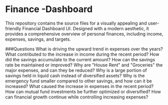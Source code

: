 # Finance -Dashboard
This repository contains the source files for a visually appealing and user-friendly Financial Dashboard UI. Designed with a modern aesthetic, it provides a comprehensive overview of personal finances, including income, expenses, savings, and targets.

###Questions
What is driving the upward trend in expenses over the years?
What contributed to the increase in income during the recent period?
How did the savings accumulate to the current amount?
How can the savings rate be maintained or improved?
Why are "House Rent" and "Groceries" the major expenses, and can they be reduced?
Why is a large portion of savings held in liquid cash instead of diversified assets?
Why is the emergency fund smaller compared to other savings, and how can it be increased?
What caused the increase in expenses in the recent period?
How can mutual fund investments be further optimized or diversified?
How can financial growth continue while controlling increasing expenses?
